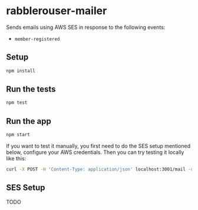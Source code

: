 # rabblerouser-mailer
Sends emails using AWS SES in response to the following events:

 - `member-registered`

## Setup

```sh
npm install
```

## Run the tests
```sh
npm test
```

## Run the app
```sh
npm start
```

If you want to test it manually, you first need to do the SES setup mentioned below, configure your AWS credentials. Then you can try testing it locally like this:

```sh
curl -X POST -H 'Content-Type: application/json' localhost:3001/mail -d '{ "type": "member-registered", "data": { "email": "anEmail@example.com" } }'
```

## SES Setup

TODO
